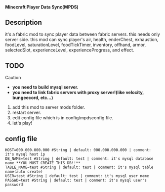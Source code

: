 #### Minecraft Player Data Sync(MPDS)
## Description
it's a fabric mod to sync player data between fabric servers. this needs only server side. this mod can sync player's air, health, enderChest, exhaustion, foodLevel, saturationLevel, foodTickTimer, inventory, offhand, armor, selectedSlot, experienceLevel, experienceProgress, and effect. 
## TODO
> [!CAUTION]
> - **you need to build mysql server.**
> - **you need to link fabric servers with proxy server!(like velocity, bungeecord, etc...)**
1. add this mod to server mods folder.
1. restart server.
1. edit config file which is in config/mpdsconfig file.
1. let's play!
## config file
```
HOST=000.000.000.000 #String | default: 000.000.000.000 | comment: it's mysql host ip
DB_NAME=test #String | default: test | comment: it's mysql database name **YOU MUST CREATE THIS DB!!**
TABLE_NAME=test #String | default: test | comment: it's mysql table name(auto create)
USER=test #String | default: test | comment: it's mysql user name
PASSWD=test #String | default: test | comment: it's mysql user's password
```
